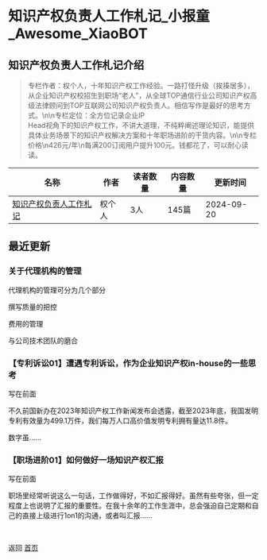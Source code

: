 # 知识产权负责人工作札记_小报童_Awesome_XiaoBOT

## 知识产权负责人工作札记介绍
> 专栏作者：权个人，十年知识产权工作经验。一路打怪升级（挨揍居多），从企业知识产权校招生到职场“老人”，从全球TOP通信行业公司知识产权高级法律顾问到TOP互联网公司知识产权负责人。相信写作是最好的思考方式。\n\n专栏定位：全方位记录企业IP  
Head视角下的知识产权工作，不讲大道理，不纯粹阐述理论知识，能提供具体业务场景下的知识产权解决方案和十年职场进阶的干货内容。\n\n专栏价格\n426元/年\n每满200订阅用户提升100元。钱都花了，可以耐心读读。  
  


|名称|作者|读者数量|内容数量|更新时间|
|---|---|---|---|---|
|[知识产权负责人工作札记](https://xiaobot.net/p/IPinsight426?refer=0b133df9-27dc-423b-8101-639049001c13)|权个人|3人|145篇|2024-09-20|

## 最近更新
### 关于代理机构的管理

代理机构的管理可分为几个部分

撰写质量的把控

费用的管理

与公司技术团队的磨合

### 【专利诉讼01】遭遇专利诉讼，作为企业知识产权in-house的一些思考

写在前面

不久前国新办在2023年知识产权工作新闻发布会透露，截至2023年底，我国发明专利有效量为499.1万件，我们每万人口高价值发明专利拥有量达11.8件。

数字虽......

### 【职场进阶01】如何做好一场知识产权汇报

写在前面

职场里经常听说这么一句话，工作做得好，不如汇报得好。虽然有些夸张，但一定程度上也说明了汇报的重要性。在我十余年的工作生涯中，总会强迫自己定期和自己的直接上级进行1on1的沟通，或者叫汇报......


<a href="https://github.com/Reno9527/awesome-xiaobot" style="color: white; text-decoration: none;">awesome-xiaobot</a>

返回 [首页](../README.md)
